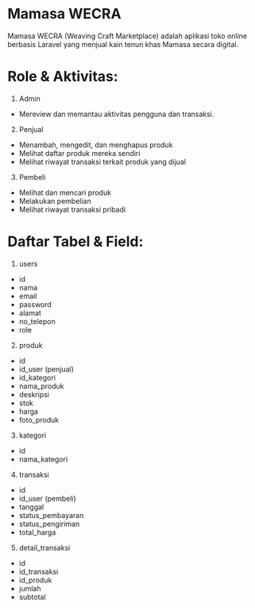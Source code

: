 # Mamasa WECRA
Mamasa WECRA (Weaving Craft Marketplace) adalah aplikasi toko online berbasis Laravel yang menjual kain tenun khas Mamasa secara digital.

# Role & Aktivitas: 
1. Admin
- Mereview dan memantau aktivitas pengguna dan transaksi.

2. Penjual
- Menambah, mengedit, dan menghapus produk
- Melihat daftar produk mereka sendiri
- Melihat riwayat transaksi terkait produk yang dijual

3. Pembeli
- Melihat dan mencari produk
- Melakukan pembelian
- Melihat riwayat transaksi pribadi

# Daftar Tabel & Field:
1. users
- id
- nama
- email
- password
- alamat
- no_telepon
- role
  
2.  produk
- id
- id_user (penjual)
- id_kategori
- nama_produk
- deskripsi
- stok
- harga
- foto_produk
  
3. kategori
- id
- nama_kategori
  
4. transaksi
- id
- id_user (pembeli)
- tanggal
- status_pembayaran
- status_pengiriman
- total_harga

5. detail_transaksi
- id
- id_transaksi
- id_produk
- jumlah
- subtotal

